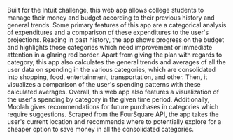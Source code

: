 Built for the Intuit challenge, this web app allows college students to manage their money and budget according to their previous history and general trends.
Some primary features of this app are a categorical analysis of expenditures and a comparison of these expenditures to the user's projections. Reading in past history, the app shows progress on the budget and highlights those categories which need improvement or immediate attention in a glaring red border. 
Apart from giving the plan with regards to category, this app also calculates the general trends and averages of all the user data on spending in the various categories, which are consolidated into shopping, food, entertainment, transportation, and other. Then, it visualizes a comparison of the user's spending patterns with these calculated averages. Overall, this web app also features a visualization of the user's spending by category in the given time period.
Additionally, Moolah gives recommendations for future purchases in categories which require suggestions. Scraped from the FourSquare API, the app takes the user's current location and recommends where to potentially explore for a cheaper option to save money in all the consolidated categories. 
